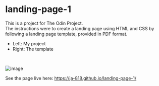 # landing-page-1
This is a project for The Odin Project. 
<br>
The instructions were to create a landing page using HTML and CSS by following a landing page template, provided in PDF format.
<br>
- Left: My project
- Right: The template
<br>

![image](https://user-images.githubusercontent.com/95070226/147396804-fa9fb396-541e-400c-9b47-39a1f377ec4a.png)


See the page live here: https://ja-818.github.io/landing-page-1/
